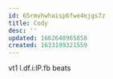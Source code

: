 ```yaml
---
id: 65rmvhwhaisp6fwe4ejgs7z
title: Cody
desc: ''
updated: 1662648965858
created: 1633199321559
---
```

vt1 l.df.i:lP.fb beats
